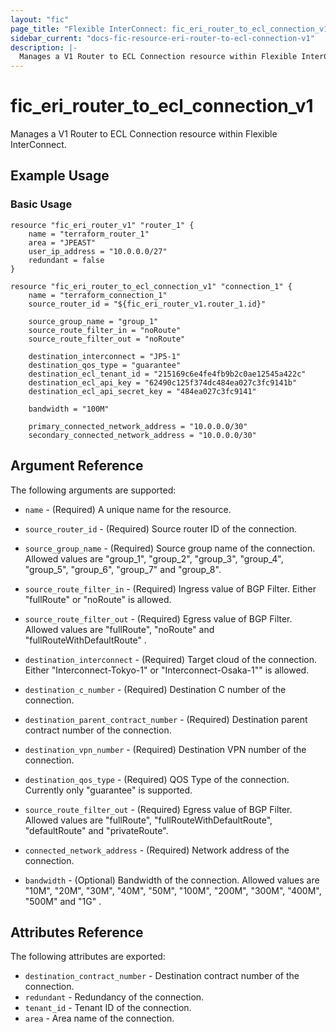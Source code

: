 ```yaml
---
layout: "fic"
page_title: "Flexible InterConnect: fic_eri_router_to_ecl_connection_v1"
sidebar_current: "docs-fic-resource-eri-router-to-ecl-connection-v1"
description: |-
  Manages a V1 Router to ECL Connection resource within Flexible InterConnect.
---
```


# fic\_eri\_router\_to\_ecl\_connection\_v1

Manages a V1 Router to ECL Connection resource within Flexible InterConnect.

## Example Usage

### Basic Usage

```hcl
resource "fic_eri_router_v1" "router_1" {
	name = "terraform_router_1"
	area = "JPEAST"
	user_ip_address = "10.0.0.0/27"
	redundant = false
}

resource "fic_eri_router_to_ecl_connection_v1" "connection_1" {
	name = "terraform_connection_1"
	source_router_id = "${fic_eri_router_v1.router_1.id}"

	source_group_name = "group_1"
	source_route_filter_in = "noRoute"
	source_route_filter_out = "noRoute"

	destination_interconnect = "JP5-1"
	destination_qos_type = "guarantee"
	destination_ecl_tenant_id = "215169c6e4fe4fb9b2c0ae12545a422c"
	destination_ecl_api_key = "62490c125f374dc484ea027c3fc9141b"
	destination_ecl_api_secret_key = "484ea027c3fc9141"

	bandwidth = "100M"

	primary_connected_network_address = "10.0.0.0/30"
	secondary_connected_network_address = "10.0.0.0/30"
```

## Argument Reference

The following arguments are supported:

* `name` - (Required) A unique name for the resource.

* `source_router_id` - (Required) Source router ID of the connection.

* `source_group_name` - (Required) Source group name of the connection.
  Allowed values are "group_1", "group_2", "group_3", "group_4",
"group_5", "group_6", "group_7" and "group_8".

* `source_route_filter_in` - (Required) Ingress value of BGP Filter. 
  Either "fullRoute" or "noRoute" is allowed.

* `source_route_filter_out` - (Required) Egress value of BGP Filter. 
  Allowed values are "fullRoute", "noRoute" and "fullRouteWithDefaultRoute" .

* `destination_interconnect` - (Required) Target cloud of the connection. 
  Either "Interconnect-Tokyo-1" or "Interconnect-Osaka-1"" is allowed.

* `destination_c_number` - (Required) Destination C number of the connection.

* `destination_parent_contract_number` - (Required) 
  Destination parent contract number of the connection.

* `destination_vpn_number` - (Required) 
  Destination VPN number of the connection.

* `destination_qos_type` - (Required) QOS Type of the connection.
  Currently only "guarantee" is supported.

* `source_route_filter_out` - (Required) Egress value of BGP Filter. 
  Allowed values are "fullRoute", "fullRouteWithDefaultRoute", "defaultRoute" and "privateRoute".

* `connected_network_address` - (Required) Network address of the connection.

* `bandwidth` - (Optional) Bandwidth of the connection. 
  Allowed values are "10M", "20M", "30M", "40M", "50M", "100M", "200M", "300M", "400M", "500M" and "1G" .


## Attributes Reference

The following attributes are exported:

* `destination_contract_number` - 
  Destination contract number of the connection.
* `redundant` - Redundancy of the connection.
* `tenant_id` - Tenant ID of the connection.
* `area` - Area name of the connection.

